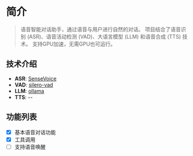# 简介

> 语音智能对话助手，通过语音与用户进行自然的对话。
> 项目结合了语音识别 (ASR)、语音活动检测 (VAD)、大语言模型 (LLM) 和语音合成 (TTS) 技术。
> 支持GPU加速，无需GPU也可运行。

## 技术介绍

- **ASR**: [SenseVoice](https://github.com/FunAudioLLM/SenseVoice)
- **VAD**: [silero-vad](https://github.com/snakers4/silero-vad)
- **LLM**: [ollama](https://ollama.com/)
- **TTS**: --

## 功能列表

- [x] 基本语音对话功能
- [x] 工具调用
- [ ] 支持语音唤醒